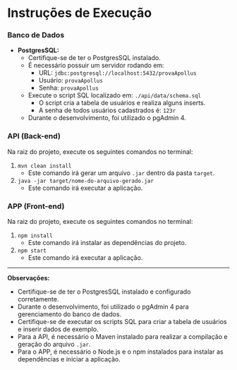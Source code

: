 # Instruções de Execução

### Banco de Dados

- **PostgresSQL:**
  - Certifique-se de ter o PostgresSQL instalado.
  - É necessário possuir um servidor rodando em:
    - URL: `jdbc:postgresql://localhost:5432/provaApollus`
    - Usuário: `provaApollus`
    - Senha: `provaApollus`
  - Execute o script SQL localizado em: `./api/data/schema.sql`
    - O script cria a tabela de usuários e realiza alguns inserts.
    - A senha de todos usuários cadastrados é: `123r`
  - Durante o desenvolvimento, foi utilizado o pgAdmin 4.

### API (Back-end)

Na raiz do projeto, execute os seguintes comandos no terminal:

1. `mvn clean install`
   - Este comando irá gerar um arquivo `.jar` dentro da pasta `target`.
2. `java -jar target/nome-do-arquivo-gerado.jar`
   - Este comando irá executar a aplicação.

### APP (Front-end)

Na raiz do projeto, execute os seguintes comandos no terminal:

1. `npm install`
   - Este comando irá instalar as dependências do projeto.
2. `npm start`
   - Este comando irá executar a aplicação.

---

**Observações:**

- Certifique-se de ter o PostgresSQL instalado e configurado corretamente.
- Durante o desenvolvimento, foi utilizado o pgAdmin 4 para gerenciamento do banco de dados.
- Certifique-se de executar os scripts SQL para criar a tabela de usuários e inserir dados de exemplo.
- Para a API, é necessário o Maven instalado para realizar a compilação e geração do arquivo `.jar`.
- Para o APP, é necessário o Node.js e o npm instalados para instalar as dependências e iniciar a aplicação.
